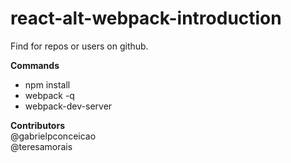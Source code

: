 # react-alt-webpack-introduction

Find for repos or users on github.

<b>Commands</b><br>
<ul>
  <li>
    npm install
  </li>
  <li>
    webpack -q
  </li>
  <li>
    webpack-dev-server
  </li>
</ul>

<b> Contributors </b><br>
@gabrielpconceicao<br>
@teresamorais
